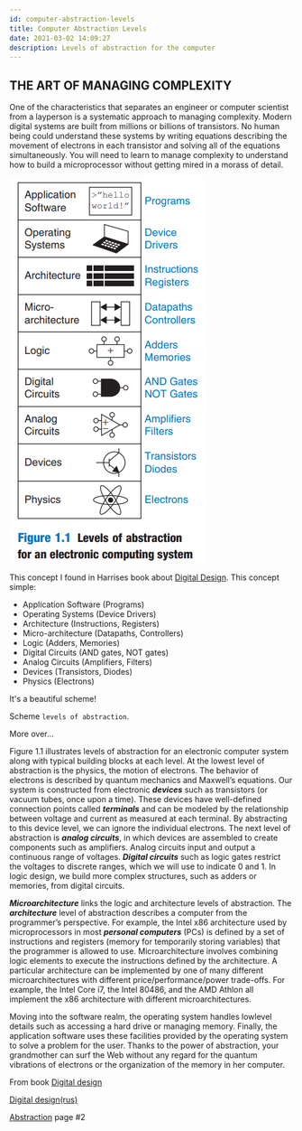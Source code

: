```yaml
---
id: computer-abstraction-levels
title: Computer Abstraction Levels
date: 2021-03-02 14:09:27
description: Levels of abstraction for the computer
---
```


## THE ART OF MANAGING COMPLEXITY

One of the characteristics that separates an engineer or computer scientist from a layperson is a systematic approach to managing complexity. Modern digital systems are built from millions or billions of transistors. No human being could understand these systems by writing equations describing the movement of electrons in each transistor and solving all of the equations simultaneously. You will need to learn to manage complexity to understand how to build a microprocessor without getting mired in a morass of detail.

![Computer Abstraction Levels](computer-abstraction-levels.png)

This concept I found in Harrises book about [Digital Design](../pdf/harris-d-m-harris-s-l-digital-design-and-computer-architecture-2nd-edition-2012.pdf). This concept simple:

- Application Software (Programs)
- Operating Systems (Device Drivers)
- Architecture (Instructions, Registers)
- Micro-architecture (Datapaths, Controllers)
- Logic (Adders, Memories)
- Digital Circuits (AND gates, NOT gates)
- Analog Circuits (Amplifiers, Filters)
- Devices (Transistors, Diodes)
- Physics (Electrons)

It's a beautiful scheme!

Scheme `levels of abstraction`.

More over...

Figure 1.1 illustrates levels of abstraction for an electronic computer system along with typical building blocks at each level. At the lowest level of abstraction is the physics, the motion of electrons. The behavior of electrons is described by quantum mechanics and Maxwell’s equations. Our system is constructed from electronic **_devices_** such as transistors (or vacuum tubes, once upon a time). These devices have well-defined connection points called **_terminals_** and can be modeled by the relationship between voltage and current as measured at each terminal. By abstracting to this device level, we can ignore the individual electrons. The next level of abstraction is **_analog circuits_**, in which devices are assembled to create components such as amplifiers. Analog circuits input and output a continuous range of voltages. **_Digital circuits_** such as logic gates restrict the voltages to discrete ranges, which we will use to indicate 0 and 1. In logic design, we build more complex structures, such as adders or memories, from digital circuits.

**_Microarchitecture_** links the logic and architecture levels of abstraction. The **_architecture_** level of abstraction describes a computer from the programmer’s perspective. For example, the Intel x86 architecture used by microprocessors in most **_personal computers_** (PCs) is defined by a set of instructions and registers (memory for temporarily storing variables) that the programmer is allowed to use. Microarchitecture involves combining logic elements to execute the instructions defined by the architecture. A particular architecture can be implemented by one of many different microarchitectures with different price/performance/power trade-offs. For example, the Intel Core i7, the Intel 80486, and the AMD Athlon all implement the x86 architecture with different microarchitectures.

Moving into the software realm, the operating system handles lowlevel details such as accessing a hard drive or managing memory. Finally, the application software uses these facilities provided by the operating system to solve a problem for the user. Thanks to the power of abstraction, your grandmother can surf the Web without any regard for the quantum vibrations of electrons or the organization of the memory in her computer.

From book [Digital design](https://papa31.github.io/hm/assets/files/harris-d-m-harris-s-l-digital-design-and-computer-architecture-2nd-edition-2012-278aad41bbd5750ed2461b2011414915.pdf)

[Digital design(rus)](../pdf/digital-design-and-computer-architecture-russian-translation_July16_2016.pdf)

[Abstraction](../pdf/harris-d-m-harris-s-l-digital-design-and-computer-architecture-2nd-edition-2012.pdf) page #2
